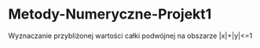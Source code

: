 # Metody-Numeryczne-Projekt1
Wyznaczanie przybliżonej wartości całki podwójnej na obszarze |x|+|y|&lt;=1
